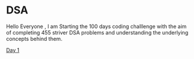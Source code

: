 # DSA

Hello Everyone , I am Starting the 100 days coding challlenge with the aim of completing 455 striver DSA problems and understanding the underlying concepts behind them.

[Day 1](Day1.txt)

